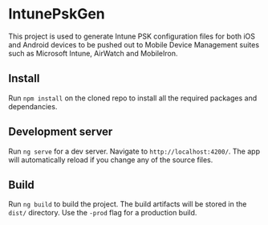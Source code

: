 # IntunePskGen

This project is used to generate Intune PSK configuration files for both iOS and Android devices to be pushed out to Mobile Device Management suites such as Microsoft Intune, AirWatch and MobileIron. 

## Install

Run `npm install` on the cloned repo to install all the required packages and dependancies.

## Development server

Run `ng serve` for a dev server. Navigate to `http://localhost:4200/`. The app will automatically reload if you change any of the source files.

## Build

Run `ng build` to build the project. The build artifacts will be stored in the `dist/` directory. Use the `-prod` flag for a production build.

